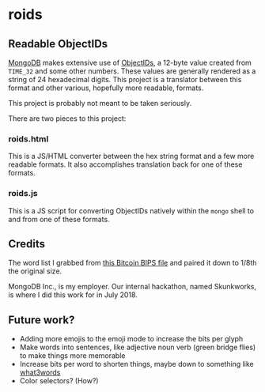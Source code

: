 # roids
## Readable ObjectIDs

[MongoDB](https://mongodb.com) makes extensive use of [ObjectIDs](https://docs.mongodb.com/manual/reference/method/ObjectId/), a 12-byte value created from `TIME_32` and some other numbers.
These values are generally rendered as a string of 24 hexadecimal digits.
This project is a translator between this format and other various, hopefully more readable, formats.

This project is probably not meant to be taken seriously.

There are two pieces to this project:

### roids.html

This is a JS/HTML converter between the hex string format and a few more readable formats. It also accomplishes translation back for one of these formats.

### roids.js

This is a JS script for converting ObjectIDs natively within the `mongo` shell to and from one of these formats.

## Credits
The word list I grabbed from [this Bitcoin BIPS file](https://github.com/bitcoin/bips/blob/master/bip-0039/english.txt) and paired it down to 1/8th the original size.

MongoDB Inc., is my employer. Our internal hackathon, named Skunkworks, is where I did this work for in July 2018.

## Future work?

* Adding more emojis to the emoji mode to increase the bits per glyph
* Make words into sentences, like adjective noun verb (green bridge flies) to make things more memorable
* Increase bits per word to shorten things, maybe down to something like [what3words](https://what3words.com/)
* Color selectors? (How?)